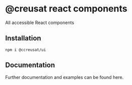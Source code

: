 # @creusat react components

All accessible React components

## Installation

`npm i @ccreusat/ui`

## Documentation

Further documentation and examples can be found here.
